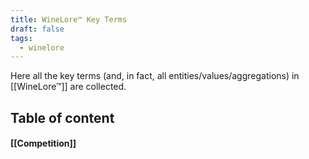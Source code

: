 ```yaml
---
title: WineLore™ Key Terms
draft: false
tags:
  - winelore
---
```

Here all the key terms (and, in fact, all entities/values/aggregations) in [[WineLore™]] are collected.
## Table of content
#### [[Competition]]